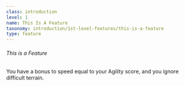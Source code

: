 ```yaml
---
class: introduction
level: 1
name: This Is A Feature
taxonomy: introduction/1st-level-features/this-is-a-feature
type: feature
---
```


###### This is a Feature

You have a bonus to speed equal to your Agility score, and you ignore difficult terrain.
